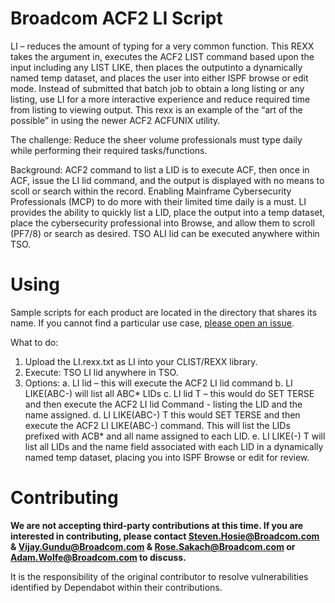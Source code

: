 # Broadcom ACF2 LI Script
LI – reduces the amount of typing for a very common function. This REXX takes the argument in, executes the ACF2 LIST command based upon the input including any LIST LIKE, then places the outputinto a dynamically named temp dataset, and places the user into either ISPF browse or edit mode.  Instead of submitted that batch job to obtain a long listing or any listing, use LI for a more interactive experience and reduce required time from listing to viewing output.  This rexx is an example of the “art of the possible” in using the newer ACF2 ACFUNIX utility.

The challenge:  Reduce the sheer volume professionals must type daily while performing their required tasks/functions.

Background:  ACF2 command to list a LID is to execute ACF, then once in ACF, issue the LI lid command, and the output is displayed with no means to scoll or search within the record.  Enabling Mainframe Cybersecurity Professionals (MCP) to do more with their limited time daily is a must.  LI provides the ability to quickly list a LID, place the output into a temp dataset, place the cybersecurity professional into Browse, and allow them to scroll (PF7/8) or search as desired. TSO ALI lid can be executed anywhere within TSO.

# Using
Sample scripts for each product are located in the directory that shares its name. If you cannot find a particular use case, [please open an issue](https://github.com/BroadcomMFD/broadcom-product-scripts/issues/new).

What to do:   
1.	Upload the LI.rexx.txt as LI into your CLIST/REXX library.
2.	Execute:  TSO LI lid anywhere in TSO.
3.	Options:
    a.	LI lid – this will execute the ACF2 LI lid command
    b.	LI LIKE(ABC-) will list all ABC* LIDs
    c.	LI lid T – this would do SET TERSE and then execute the ACF2 LI lid Command - listing the LID and  the name assigned.
    d.	LI LIKE(ABC-) T this would SET TERSE and then execute the ACF2 LI LIKE(ABC-) command.  This will list the LIDs prefixed with ACB* and all name assigned to each LID.
    e.  LI LIKE(-) T will list all LIDs and the name field associated with each LID in a dynamically named temp dataset, placing you into ISPF Browse or edit for review.


# Contributing
**We are not accepting third-party contributions at this time. If you are interested in contributing, please contact Steven.Hosie@Broadcom.com & Vijay.Gundu@Broadcom.com & Rose.Sakach@Broadcom.com or Adam.Wolfe@Broadcom.com to discuss.**

It is the responsibility of the original contributor to resolve vulnerabilities identified by Dependabot within their contributions.

